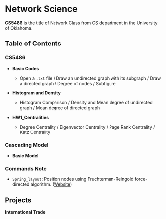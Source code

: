 # Network Science

**CS5486** is the title of Network Class from CS department in the University of Oklahoma.

## Table of Contents

### CS5486
* **Basic Codes**
  - Open a `.txt` file / Draw an undirected graph with its subgraph / Draw a directed graph / Degree of nodes / Subfigure
 
* **Histogram and Density**
  - Histogram Comparison / Density and Mean degree of undirected graph / Mean degree of directed graph

* **HW1_Centralities**
  - Degree Centrality / Eigenvector Centrality / Page Rank Centrality / Katz Centrality 

### Cascading Model
* **Basic Model**

### Commands Note

* `Spring_layout`: Position nodes using Fruchterman-Reingold force-directed algorithm. ([Website](https://networkx.org/documentation/stable/reference/generated/networkx.drawing.layout.spring_layout.html))

## Projects

**International Trade**

